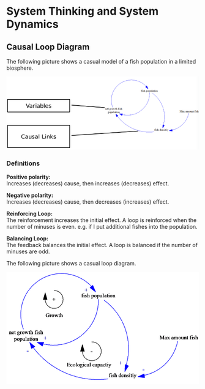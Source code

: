 # System Thinking and System Dynamics

## Causal Loop Diagram
The following picture shows a casual model of a fish population in a limited biosphere.

![CLD](figures/cld.png)

### Definitions
__Positive polarity:__  
Increases (decreases) cause, then increases (decreases) effect.

__Negative polarity:__   
Increases (decreases) cause, then decreases (increases) effect.

__Reinforcing Loop:__  
The reinforcement increases the initial effect. A loop is reinforced when the number of minuses is even. e.g. if I put additional fishes into the population.

__Balancing Loop:__  
The feedback balances the initial effect. A loop is balanced if the number of minuses are odd.

The following picture shows a casual loop diagram.

![CLD](figures/cldFishpopulation.png)

